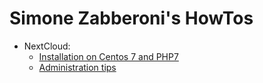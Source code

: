 # Simone Zabberoni's HowTos



- NextCloud:
    - [Installation on Centos 7 and PHP7](https://github.com/Simone-Zabberoni/mini-howtos/blob/master/nextcloud/nextcloud-admin-tips.md)
    - [Administration tips](https://github.com/Simone-Zabberoni/mini-howtos/blob/master/nextcloud/nextcloud-admin-tips.md)





